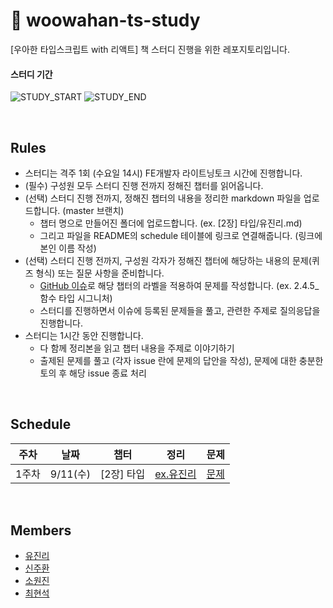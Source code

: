 # 📘 woowahan-ts-study
[우아한 타입스크립트 with 리액트] 책 스터디 진행을 위한 레포지토리입니다.

#### 스터디 기간
![STUDY_START](https://img.shields.io/badge/START-2024--09--11-blue)
![STUDY_END](https://img.shields.io/badge/END-2024--00--00-green)

<br />

## Rules

- 스터디는 격주 1회 (수요일 14시) FE개발자 라이트닝토크 시간에 진행합니다.
- (필수) 구성원 모두 스터디 진행 전까지 정해진 챕터를 읽어옵니다.
- (선택) 스터디 진행 전까지, 정해진 챕터의 내용을 정리한 markdown 파일을 업로드합니다. (master 브랜치)
  - 챕터 명으로 만들어진 폴더에 업로드합니다. (ex. [2장] 타입/유진리.md)
  - 그리고 파일을 README의 schedule 테이블에 링크로 연결해줍니다. (링크에 본인 이름 작성)
- (선택) 스터디 진행 전까지, 구성원 각자가 정해진 챕터에 해당하는 내용의 문제(퀴즈 형식) 또는 질문 사항을 준비합니다.
  - [GitHub 이슈](https://github.com/ogqcorp/woowahan-ts-study/issues)로 해당 챕터의 라벨을 적용하여 문제를 작성합니다. (ex. 2.4.5_함수 타입 시그니처)
  - 스터디를 진행하면서 이슈에 등록된 문제들을 풀고, 관련한 주제로 질의응답을 진행합니다.
- 스터디는 1시간 동안 진행합니다.
  - 다 함께 정리본을 읽고 챕터 내용을 주제로 이야기하기
  - 출제된 문제를 풀고 (각자 issue 란에 문제의 답안을 작성), 문제에 대한 충분한 토의 후 해당 issue 종료 처리

<br />

## Schedule

<table>
<thead>
  <tr>
  <th>주차</th>
  <th>날짜</th>
  <th colspan="2">챕터</th>
  <th>정리</th>
  <th>문제</th>
  </tr>
</thead>
<tbody>
<tr>
<td>1주차</td>
<td align="center">9/11(수)</td>
<td colspan="2" align="left">[2장] 타입</td>
<td ><a href="https://github.com/ogqcorp/woowahan-ts-study/">ex.유진리</a></td>
<td ><a href="https://github.com/ogqcorp/woowahan-ts-study/issues">문제</a></td>
</tr>
<tr>
</tbody>
</table>

<br />

## Members

<ul>
  <li><a href="https://github.com/zzznly">유진리</a></li>
  <li><a href="https://github.com/">신주환</a></li>
  <li><a href="https://github.com/">소원진</a></li>
  <li><a href="https://github.com/">최현석</a></li>
</ul>

</div>
